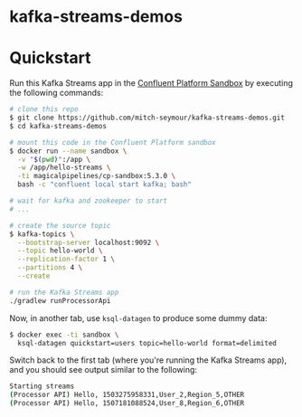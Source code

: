 # kafka-streams-demos

# Quickstart
Run this Kafka Streams app in the [Confluent Platform Sandbox][cp-sandbox] by executing the following commands:
```bash
# clone this repo
$ git clone https://github.com/mitch-seymour/kafka-streams-demos.git
$ cd kafka-streams-demos

# mount this code in the Confluent Platform sandbox
$ docker run --name sandbox \
  -v "$(pwd)":/app \
  -w /app/hello-streams \
  -ti magicalpipelines/cp-sandbox:5.3.0 \
  bash -c "confluent local start kafka; bash"

# wait for kafka and zookeeper to start
# ...

# create the source topic
$ kafka-topics \
  --bootstrap-server localhost:9092 \
  --topic hello-world \
  --replication-factor 1 \
  --partitions 4 \
  --create

# run the Kafka Streams app
./gradlew runProcessorApi

```

Now, in another tab, use `ksql-datagen` to produce some dummy data:

```bash
$ docker exec -ti sandbox \
  ksql-datagen quickstart=users topic=hello-world format=delimited
```

Switch back to the first tab (where you're running the Kafka Streams app), and you should see output similar to the following:

```bash
Starting streams
(Processor API) Hello, 1503275958331,User_2,Region_5,OTHER
(Processor API) Hello, 1507181088524,User_8,Region_6,OTHER
```

[cp-sandbox]: https://github.com/magicalpipelines/docker-cp-sandbox
